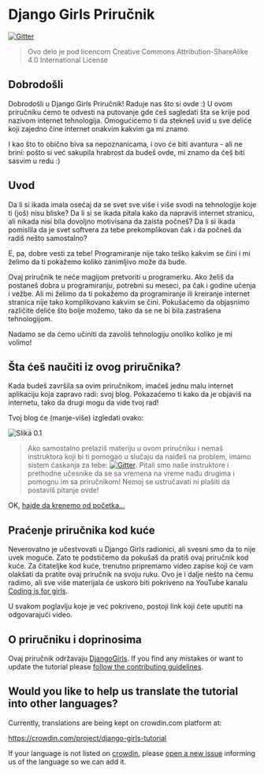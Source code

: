 # Django Girls Priručnik

[![Gitter](https://badges.gitter.im/DjangoGirls/tutorial.svg)](https://gitter.im/DjangoGirls/tutorial)

> Ovo delo je pod licencom Creative Commons Attribution-ShareAlike 4.0 International License

## Dobrodošli

Dobrodošli u Django Girls Priručnik! Raduje nas što si ovde :) U ovom priručniku ćemo te odvesti na putovanje gde ćeš sagledati šta se krije pod nazivom internet tehnologija. Omogućićemo ti da stekneš uvid u sve deliće koji zajedno čine internet onakvim kakvim ga mi znamo.

I kao što to obično biva sa nepoznanicama, i ovo će biti avantura - ali ne brini: pošto si već sakupila hrabrost da budeš ovde, mi znamo da ćeš biti sasvim u redu :)

## Uvod

Da li si ikada imala osećaj da se svet sve više i više svodi na tehnologije koje ti (još) nisu bliske? Da li si se ikada pitala kako da napraviš internet stranicu, ali nikada nisi bila dovoljno motivisana da zaista počneš? Da li si ikada pomislila da je svet softvera za tebe prekomplikovan čak i da počneš da radiš nešto samostalno?

E, pa, dobre vesti za tebe! Programiranje nije tako teško kakvim se čini i mi želimo da ti pokažemo koliko zanimljivo može da bude.

Ovaj priručnik te neće magijom pretvoriti u programerku. Ako želiš da postaneš dobra u programiranju, potrebni su meseci, pa čak i godine učenja i vežbe. Ali mi želimo da ti pokažemo da programiranje ili kreiranje internet stranica nije tako komplikovano kakvim se čini. Pokušaćemo da objasnimo različite deliće što bolje možemo, tako da se ne bi bila zastrašena tehnologijom.

Nadamo se da ćemo učiniti da zavoliš tehnologiju onoliko koliko je mi volimo!

## Šta ćeš naučiti iz ovog priručnika?

Kada budeš završila sa ovim priručnikom, imaćeš jednu malu internet aplikaciju koja zapravo radi: svoj blog. Pokazaćemo ti kako da je objaviš na internetu, tako da drugi mogu da vide tvoj rad!

Tvoj blog će (manje-više) izgledati ovako:

![Slika 0.1](images/application.png)

> Ako samostalno prelaziš materiju u ovom priručniku i nemaš instruktora koji bi ti pomogao u slučaju da naiđeš na problem, imamo sistem ćaskanja za tebe: [![Gitter](https://badges.gitter.im/DjangoGirls/tutorial.svg)](https://gitter.im/DjangoGirls/tutorial). Pitali smo naše instruktore i prethodne učesnike da se sa vremena na vreme nađu drugima i pomognu im sa priručnikom! Nemoj se ustručavati ni plašiti da postaviš pitanje ovde!

OK, [hajde da krenemo od početka...](./how_the_internet_works/README.md)

## Praćenje priručnika kod kuće

Neverovatno je učestvovati u Django Girls radionici, ali svesni smo da to nije uvek moguće. Zato te podstičemo da pokušaš da pratiš ovaj priručnik kod kuće. Za čitateljke kod kuće, trenutno pripremamo video zapise koji će vam olakšati da pratite ovaj priručnik na svoju ruku. Ovo je i dalje nešto na čemu radimo, ali sve više materijala će uskoro biti pokriveno na YouTube kanalu [Coding is for girls](https://www.youtube.com/channel/UC0hNd2uW8jTR5K3KBzRuG2A/feed).

U svakom poglavlju koje je već pokriveno, postoji link koji ćete uputiti na odgovarajući video.

## O priručniku i doprinosima

Ovaj priručnik održavaju [DjangoGirls](https://djangogirls.org/). If you find any mistakes or want to update the tutorial please [follow the contributing guidelines](https://github.com/DjangoGirls/tutorial/blob/master/README.md).

## Would you like to help us translate the tutorial into other languages?

Currently, translations are being kept on crowdin.com platform at:

https://crowdin.com/project/django-girls-tutorial

If your language is not listed on [crowdin](https://crowdin.com/), please [open a new issue](https://github.com/DjangoGirls/tutorial/issues/new) informing us of the language so we can add it.